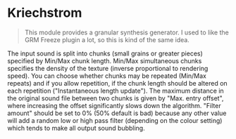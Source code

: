 # Kriechstrom

<BLOCKQUOTE>This module provides a granular synthesis generator. I used to like the GRM Freeze plugin a lot, so this is kind of the same idea.
</BLOCKQUOTE>

The input sound is split into chunks (small grains or greater pieces) specified by Min/Max chunk length. Min/Max simultaneous chunks specifies the density of the texture (inverse proportional to rendering speed). You can choose whether chunks may be repeated (Min/Max repeats) and if you allow repetition, if the chunk length should be altered on each repetition ("Instantaneous length update"). The maximum distance in the original sound file between two chunks is given by "Max. entry offset", where increasing the offset significantly slows down the algorithm. "Filter amount" should be set to 0% (50% default is bad) because any other value will add a random low or high pass filter (depending on the colour setting) which tends to make all output sound bubbling.
